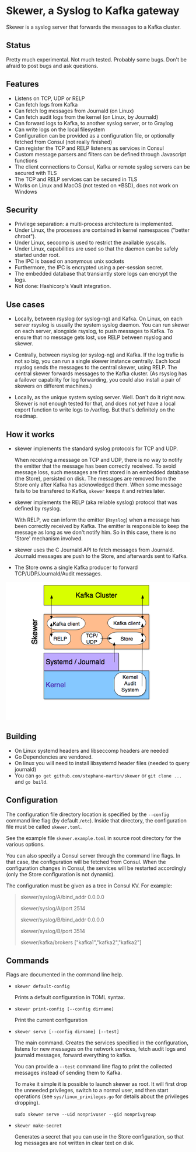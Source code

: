 # Skewer, a Syslog to Kafka gateway

Skewer is a syslog server that forwards the messages to a Kafka cluster.


## Status


Pretty much experimental. Not much tested. Probably some bugs. Don't be afraid
to post bugs and ask questions.


## Features

-   Listens on TCP, UDP or RELP
-   Can fetch logs from Kafka
-   Can fetch log messages from Journald (on Linux)
-   Can fetch audit logs from the kernel (on Linux, by Journald)
-   Can forward logs to Kafka, to another syslog server, or to Graylog
-   Can write logs on the local filesystem
-   Configuration can be provided as a configuration file, or optionally
    fetched from Consul (not really finished)
-   Can register the TCP and RELP listeners as services in Consul
-   Custom message parsers and filters can be defined through Javascript
    functions
-   The client connections to Consul, Kafka or remote syslog servers can be
    secured with TLS
-   The TCP and RELP services can be secured in TLS
-   Works on Linux and MacOS (not tested on *BSD), does not work on Windows


## Security

-   Privilege separation: a multi-process architecture is implemented.
-   Under Linux, the processes are contained in kernel namespaces ("better chroot").
-   Under Linux, seccomp is used to restrict the available syscalls.
-   Under Linux, capabilities are used so that the daemon can be safely started
    under root.
-   The IPC is based on anonymous unix sockets
-   Furthermore, the IPC is encrypted using a per-session secret.
-   The embedded database that transiantly store logs can encrypt the logs.
-   Not done: Hashicorp's Vault integration.


## Use cases


-   Locally, between rsyslog (or syslog-ng) and Kafka. On Linux, on each
    server rsyslog is usually the system syslog daemon. You can run skewer on
    each server, alongside rsyslog, to push messages to Kafka. To ensure that
    no message gets lost, use RELP between rsyslog and skewer.

-   Centrally, between rsyslog (or syslog-ng) and Kafka. If the log trafic is
    not so big, you can run a single skewer instance centrally. Each local
    rsyslog sends the messages to the central skewer, using RELP. The central
    skewer forwards messages to the Kafka cluster. (As rsyslog has a failover
    capability for log forwarding, you could also install a pair of skewers on
    different machines.)

-   Locally, as the unique system syslog server. Well. Don't do it right now.
    Skewer is not enough tested for that, and does not *yet* have a local export
	function to write logs to /var/log. But that's definitely on the
    roadmap.


## How it works


-   skewer implements the standard syslog protocols for TCP and UDP.

    When receiving a message on TCP and UDP, there is no way to notify the
    emitter that the message has been correctly received. To avoid message
    loss, such messages are first stored in an embedded database (the Store),
    persisted on disk. The messages are removed from the Store only
    after Kafka has acknowledged them. When some message fails to be transfered
    to Kafka, `skewer` keeps it and retries later.

-   skewer implements the RELP (aka reliable syslog) protocol that was defined
    by rsyslog. 

    With RELP, we can inform the emitter (`Rsyslog`) when a message has been
    correctly received by Kafka. The emitter is responsible to keep the
    message as long as we don't notify him. So in this case, there is no
    'Store' mechanism involved.

-   skewer uses the C Journald API to fetch messages from Journald. Journald
    messages are push to the Store, and afterwards sent to Kafka.

-   The Store owns a single Kafka producer to forward TCP/UDP/Journald/Audit
    messages.


![Architecture](archi.png)


## Building

-   On Linux systemd headers and libseccomp headers are needed
-	Go Dependencies are vendored.
-	On linux you will need to install libsystemd header files (needed to
	query journald)
-	You can `go get github.com/stephane-martin/skewer` or `git clone ...` and
	`go build`.


## Configuration


The configuration file directory location is specified by the `--config`
command line flag (by default `/etc`). Inside that directory, the configuration
file must be called `skewer.toml`.

See the example file `skewer.example.toml` in source root directory for the
various options.

You can also specify a Consul server through the command line flags. In that case,
the configuration will be fetched from Consul. When the configuration changes in
Consul, the services will be restarted accordingly (only the Store configuration
is not dynamic).

The configuration must be given as a tree in Consul KV. For example:

> skewer/syslog/A/bind_addr 0.0.0.0
>
> skewer/syslog/A/port 2514
> 
> skewer/syslog/B/bind_addr 0.0.0.0
>
> skewer/syslog/B/port 3514
> 
> skewer/kafka/brokers ["kafka1","kafka2","kafka2"]


## Commands


Flags are documented in the command line help.

-   `skewer default-config`

    Prints a default configuration in TOML syntax.

-   `skewer print-config [--config dirname]`

    Print the current configuration

-   `skewer serve [--config dirname] [--test]`

    The main command. Creates the services specified in the configuration,
    listens for new messages on the network services, fetch audit logs and
    journald messages, forward everything to kafka.

    You can provide a `--test` command line flag to print the collected
    messages instead of sending them to Kafka.

    To make it simple it is possible to launch skewer as root. It will first drop the
    unneeded privileges, switch to a normal user, and then start operations 
    (see `sys/linux_privileges.go` for details about the privileges dropping).

    `sudo skewer serve --uid nonprivuser --gid nonprivgroup`


-   `skewer make-secret`

    Generates a secret that you can use in the Store configuration, so that
    log messages are not written in clear text on disk.
